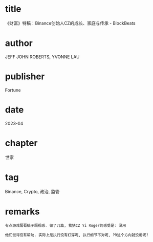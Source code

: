 # title
《财富》特稿：Binance创始人CZ的成长、家庭与传承 - BlockBeats

# author
JEFF JOHN ROBERTS, YVONNE LAU

# publisher
Fortune

# date
2023-04

# chapter
世家

# tag
Binance, Crypto, 政治, 监管

# remarks
`有点游戏葡萄稿子既视感. 做了几篇, 我猜CZ Yi Roger的感受是: 没用`

`他们觉得没有帮助. 实际上是执行没有打穿呢, 执行细节不对呢, PR这个方向就没用呢?`
